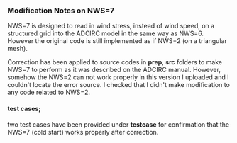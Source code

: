 ### Modification Notes on NWS=7
NWS=7 is designed to read in wind stress, instead of wind speed, on a structured grid into the ADCIRC model in the same way as 
NWS=6. However the original code is still implemented as if NWS=2 (on a triangular mesh).


Correction has been applied to source codes in **prep**, **src** folders to make NWS=7 to perform as it was described on the ADCIRC manual. 
However, somehow the NWS=2 can not work properly in this version I uploaded and I couldn't locate the error source. I checked that I didn't make modification to any code related to NWS=2.


#### test cases;
two test cases have been provided under **testcase** for confirmation that the NWS=7 (cold start) works properly after correction.
